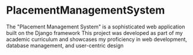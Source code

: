 # PlacementManagementSystem
The "Placement Management System" is a sophisticated web application built on the Django framework This project was developed as part of my academic curriculum and showcases my proficiency  in web development, database management, and user-centric design
